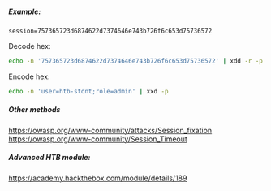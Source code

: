 
##### Example:
```
session=757365723d6874622d7374646e743b726f6c653d75736572
```

Decode hex:
```bash
echo -n '757365723d6874622d7374646e743b726f6c653d75736572' | xdd -r -p
```

Encode hex:
```bash
echo -n 'user=htb-stdnt;role=admin' | xxd -p
```

##### Other methods
https://owasp.org/www-community/attacks/Session_fixation
https://owasp.org/www-community/Session_Timeout

##### Advanced HTB module:
https://academy.hackthebox.com/module/details/189
